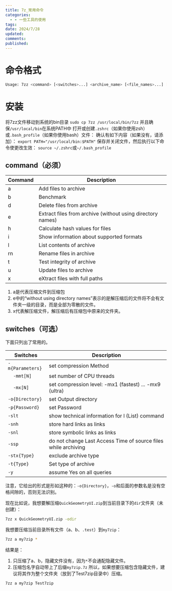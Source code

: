 ```yaml
---
title: 7z_常用命令
categories:
  - - 一些工具的使用
tags: 
date: 2024/7/28
updated: 
comments: 
published:
---
```

# 命令格式
```sh
Usage: 7zz <command> [<switches>...] <archive_name> [<file_names>...] [@listfile]
```
# 安装
将7zz文件移动到系统的bin目录
`sudo cp 7zz /usr/local/bin/7zz`
并且确保`/usr/local/bin`在系统PATH中
打开或创建`.zshrc`（如果你使用zsh）或`.bash_profile`（如果你使用bash）文件：
确认有如下内容（如果没有，请添加）：
`export PATH="/usr/local/bin:$PATH"`
保存并关闭文件，然后执行以下命令使更改生效：
`source ~/.zshrc`或`~/.bash_profile`
## command（必须）

| Command | Description                                                |
| ------- | ---------------------------------------------------------- |
| a       | Add files to archive                                       |
| b       | Benchmark                                                  |
| d       | Delete files from archive                                  |
| e       | Extract files from archive (without using directory names) |
| h       | Calculate hash values for files                            |
| i       | Show information about supported formats                   |
| l       | List contents of archive                                   |
| rn      | Rename files in archive                                    |
| t       | Test integrity of archive                                  |
| u       | Update files to archive                                    |
| x       | eXtract files with full paths                              |
1. a是代表压缩文件到压缩包
2. e中的“without using directory names”表示的是解压缩后的文件将不会有文件夹一级的目录，而是全部为零散的文件。
3. x代表解压缩文件，解压缩后有压缩包中原来的文件夹。

## switches（可选）
下面只列出了常用的。

| Switches         | Description                                                    |
| ---------------- | -------------------------------------------------------------- |
| `-m{Parameters}` | set compression Method                                         |
| `  -mmt[N]`      | set number of CPU threads                                      |
| `  -mx[N]`       | set compression level: -mx1 (fastest) ... -mx9 (ultra)         |
| `-o{Directory}`  | set Output directory                                           |
| `-p{Password}`   | set Password                                                   |
| `-slt`           | show technical information for l (List) command                |
| `-snh`           | store hard links as links                                      |
| `-snl`           | store symbolic links as links                                  |
| `-ssp`           | do not change Last Access Time of source files while archiving |
| `-stx{Type}`     | exclude archive type                                           |
| `-t{Type}`       | Set type of archive                                            |
| `-y`             | assume Yes on all queries                                      |
注意，它给出的形式是形如这种的：`-o{Directory}`，`-o`和后面的参数名是没有空格间隙的，否则无法识别。

现在比如说，我想要解压缩`QuickGeometryUI.zip`到当前目录下的`dir`文件夹（未创建）：
```sh
7zz x QuickGeometryUI.zip -odir
```

我想要压缩当前目录所有文件（a、b、`.test`）到`my7zip`：
```sh
7zz a my7zip *
```
结果是：
1. 只压缩了a、b，隐藏文件没有，因为`*`不会通配隐藏文件。
2. 压缩包名字自动带上了后缀`my7zip.7z`
所以，如果想要压缩包含隐藏文件，建议将其作为整个文件夹（放到了Test7zip目录中）压缩。
```
7zz a my7zip Test7zip
```